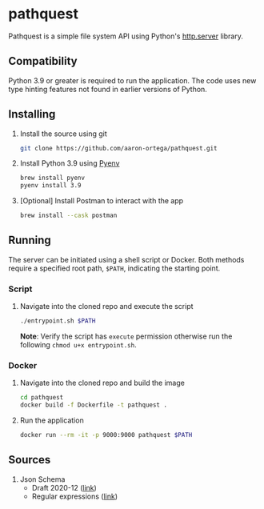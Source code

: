 # pathquest

Pathquest is a simple file system API using Python's [http.server](https://docs.python.org/3/library/http.server.html#module-http.server)
library. 
## Compatibility
Python 3.9 or greater is required to run the application. The code uses new type hinting features not found in earlier versions of Python.

## Installing
1. Install the source using git
    ```sh
    git clone https://github.com/aaron-ortega/pathquest.git
    ```

2. Install Python 3.9 using [Pyenv](https://github.com/pyenv/pyenv)
    ```sh
    brew install pyenv
    pyenv install 3.9
    ```
3. [Optional] Install Postman to interact with the app
    ```sh
    brew install --cask postman
    ```

## Running
The server can be initiated using a shell script or Docker. Both methods require a specified root path, `$PATH`, indicating the starting point.

### Script
1. Navigate into the cloned repo and execute the script

    ```sh
    ./entrypoint.sh $PATH
    ```

    **Note**: Verify the script has `execute` permission otherwise run the following `chmod u+x entrypoint.sh`.

### Docker
1. Navigate into the cloned repo and build the image

    ```sh
    cd pathquest
    docker build -f Dockerfile -t pathquest .
    ```


2. Run the application

    ```sh
    docker run --rm -it -p 9000:9000 pathquest $PATH
    ```

## Sources
1. Json Schema
    - Draft 2020-12 ([link](https://json-schema.org/draft/2020-12/json-schema-core.html))
    - Regular expressions ([link](https://json-schema.org/understanding-json-schema/reference/regular_expressions.html))